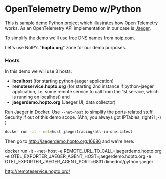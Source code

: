 # OpenTelemetry Demo w/Python

This is sample demo Python project which illustrates how Open Telemetry works.
As an OpenTelemetry API implementation in our case is [Jaeger](https://www.jaegertracing.io/).

                                 
To simplify the demo we'll use free DNS names from [noip.com](https://www.noip.com/).

Let's use NoIP's "**hopto.org**" zone for our demo purposes.


### Hosts
In this demo we will use 3 hosts:
- **localhost** (for starting python-jaeger application)
- **remoteservice.hopto.org** (for starting 2nd instance if python-jaeger application, i.e. some remote service to call from the 1st service, which is running on localhost) and
- **jaegerdemo.hopto.org** (Jaeger UI, data collector)


Run Jaeger in Docker. Use `--net=host` to simplify the ports-related stuff. Security if out of this demo scope. (Ahh, you always got IPTables, right?! ;-) )  

```bash
docker run -it --net=host jaegertracing/all-in-one:latest
```

Then go to http://jaegerdemo.hopto.org:16686 and we're here.

                          

docker run -it --net=host -e REMOTE_URL_TO_CALL=jaegerdemo.hopto.org -e OTEL_EXPORTER_JAEGER_AGENT_HOST=jaegerdemo.hopto.org -e OTEL_EXPORTER_JAEGER_AGENT_PORT=6831 dimedrol/python-jaeger

http://remoteservice.hopto.org/